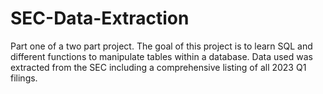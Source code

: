 # SEC-Data-Extraction
Part one of a two part project. The goal of this project is to learn SQL and different functions to manipulate tables within a database. Data used was extracted from the SEC including a comprehensive listing of all 2023 Q1 filings.
